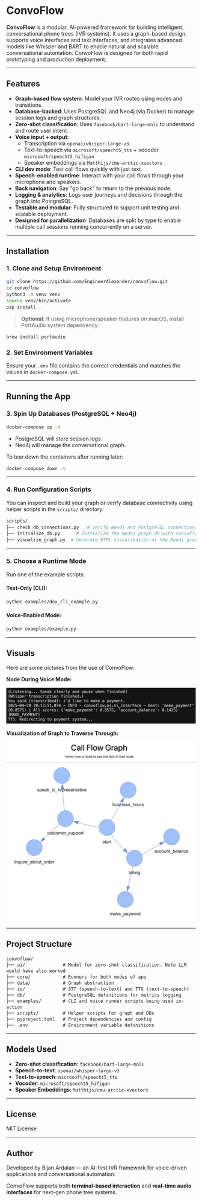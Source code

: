 # ConvoFlow

**ConvoFlow** is a modular, AI-powered framework for building intelligent, conversational phone trees (IVR systems). It uses a graph-based design, supports voice interfaces and text interfaces, and integrates advanced models like Whisper and BART to enable natural and scalable conversational automation. ConvoFlow is designed for both rapid prototyping and production deployment.

---

## Features

- **Graph-based flow system**: Model your IVR routes using nodes and transitions.
- **Database-backed**: Uses PostgreSQL and Neo4j (via Docker) to manage session logs and graph structures.
- **Zero-shot classification**: Uses `facebook/bart-large-mnli` to understand and route user intent.
- **Voice input + output**:
  - Transcription via `openai/whisper-large-v3`
  - Text-to-speech via `microsoft/speecht5_tts` + vocoder `microsoft/speecht5_hifigan`
  - Speaker embeddings via `Matthijs/cmu-arctic-xvectors`
- **CLI dev mode**: Test call flows quickly with just text.
- **Speech-enabled runtime**: Interact with your call flows through your microphone and speakers.
- **Back navigation**: Say "go back" to return to the previous node.
- **Logging & analytics**: Logs user journeys and decisions through the graph into PostgreSQL.
- **Testable and modular**: Fully structured to support unit testing and scalable deployment.
- **Designed for parallelization**: Databases are split by type to enable multiple call sessions running concurrently on a server.

---

## Installation

### 1. Clone and Setup Environment

```bash
git clone https://github.com/EngineerAlexander/convoflow.git
cd convoflow
python3 -m venv venv
source venv/bin/activate
pip install .
```

> **Optional:** If using microphone/speaker features on macOS, install PortAudio system dependency:
```bash
brew install portaudio
```

### 2. Set Environment Variables

Ensure your `.env` file contains the correct credentials and matches the values in `docker-compose.yml`.

---

## Running the App

### 3. Spin Up Databases (PostgreSQL + Neo4j)

```bash
docker-compose up -d
```

- PostgreSQL will store session logs.
- Neo4j will manage the conversational graph.

To tear down the containers after running later:

```bash
docker-compose down -v
```

---

### 4. Run Configuration Scripts

You can inspect and build your graph or verify database connectivity using helper scripts in the `scripts/` directory:

```bash
scripts/
├── check_db_connections.py   # Verify Neo4j and PostgreSQL connections
├── initialize_db.py      # Initialize the Neo4j graph db with convoflow library
├── visualize_graph.py  # Generate HTML visualization of the Neo4j graph
```

---

### 5. Choose a Runtime Mode

Run one of the example scripts:

#### Text-Only (CLI):

```bash
python examples/dev_cli_example.py
```

#### Voice-Enabled Mode:

```bash
python examples/example.py
```

---

## Visuals

Here are some pictures from the use of ConvoFlow:

**Node During Voice Mode:**

![Voice Demo](media/tts-example-at-node.png)

**Visualization of Graph to Traverse Through:**

![Instantiated Graph](media/graph-visualization.png)

---

## Project Structure

```
convoflow/
├── ai/              # Model for zero-shot classification. Note LLM would have also worked
├── core/            # Runners for both modes of app
├── data/            # Graph abstraction
├── io/              # STT (speech-to-text) and TTS (text-to-speech)
├── db/              # PostgreSQL definitions for metrics logging
├── examples/        # CLI and voice runner scripts being used in-action
├── scripts/         # Helper scripts for graph and DBs
├── pyproject.toml   # Project dependencies and config
├── .env             # Environment variable definitions
```

---

## Models Used

- **Zero-shot classification**: `facebook/bart-large-mnli`
- **Speech-to-text**: `openai/whisper-large-v3`
- **Text-to-speech**: `microsoft/speecht5_tts`
- **Vocoder**: `microsoft/speecht5_hifigan`
- **Speaker Embeddings**: `Matthijs/cmu-arctic-xvectors`

---

## License

MIT License

---

## Author

Developed by Bijan Ardalan — an AI-first IVR framework for voice-driven applications and conversational automation.

ConvoFlow supports both **terminal-based interaction** and **real-time audio interfaces** for next-gen phone tree systems.